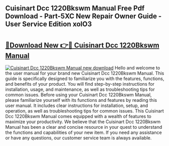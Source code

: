 ## Cuisinart Dcc 1220Bkswm Manual Free Pdf Download - Part-5XC New Repair Owner Guide - User Service Edition xolO3

# <h2><a href="http://bc29124.oget.top/?id=Cuisinart+Dcc+1220Bkswm+Manual">🔗Download New 👉🔴 Cuisinart Dcc 1220Bkswm Manual</a></h2>

[![Cuisinart Dcc 1220Bkswm Manual new download](https://i.imgur.com/5g1atiW.png)](http://bc29124.oget.top/?id=Cuisinart+Dcc+1220Bkswm+Manual)
Hello and welcome to the user manual for your brand new Cuisinart Dcc 1220Bkswm Manual. This guide is specifically designed to familiarize you with the features, functions, and benefits of your product. You will find step-by-step instructions for installation, usage, and maintenance, as well as troubleshooting tips for common issues. Before using your Cuisinart Dcc 1220Bkswm Manual, please familiarize yourself with its functions and features by reading this user manual. It includes clear instructions for installation, setup, and operation, as well as troubleshooting tips for common issues. This Cuisinart Dcc 1220Bkswm Manual comes equipped with a wealth of features to maximize your productivity. We believe that the Cuisinart Dcc 1220Bkswm Manual has been a clear and concise resource in your quest to understand the functions and capabilities of your new item. If you need any assistance or have any questions, our customer service team is always available.
